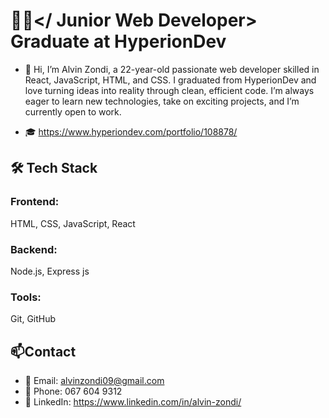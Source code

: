 # 👨‍💻</ Junior Web Developer> Graduate at HyperionDev

- 👋 Hi, I’m Alvin Zondi, a 22-year-old passionate web developer skilled in React, JavaScript, HTML, and CSS. I graduated from HyperionDev and love turning ideas into reality through clean, efficient code. I’m always eager to learn new technologies, take on exciting projects, and I’m currently open to work.
  
- 🎓 https://www.hyperiondev.com/portfolio/108878/

## 🛠️ Tech Stack

### Frontend:

HTML, CSS, JavaScript, React

### Backend:

Node.js, Express js

### Tools:

Git, GitHub

## 📫Contact
- 📧 Email: alvinzondi09@gmail.com
- 📱 Phone: 067 604 9312
- 💼 LinkedIn: https://www.linkedin.com/in/alvin-zondi/



